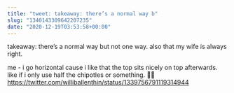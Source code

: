 ```yaml
---
title: "tweet: takeaway: there’s a normal way b"
slug: "1340143309642207235"
date: "2020-12-19T03:53:58+00:00"
---
```

takeaway: there’s a normal way but not one way. also that my wife is always right. 

me - i go horizontal cause i like that the top sits nicely on top afterwards. like if i only use half the chipotles or something. 🤷‍♂️ https://twitter.com/williballenthin/status/1339756791119314944